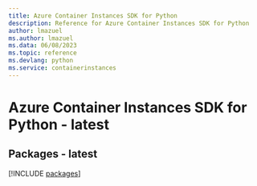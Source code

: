 ```yaml
---
title: Azure Container Instances SDK for Python
description: Reference for Azure Container Instances SDK for Python
author: lmazuel
ms.author: lmazuel
ms.data: 06/08/2023
ms.topic: reference
ms.devlang: python
ms.service: containerinstances
---
```

# Azure Container Instances SDK for Python - latest
## Packages - latest
[!INCLUDE [packages](container-instances-index.md)]